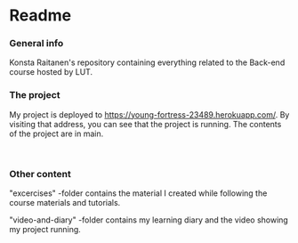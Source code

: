 <h1>Readme</h1>

<h3>General info</h3>

Konsta Raitanen's repository containing everything related to the Back-end course hosted by LUT.
</br>
<h3>The project</h3>

My project is deployed to https://young-fortress-23489.herokuapp.com/. By visiting that address, you can see that the project is running.
The contents of the project are in main.

</br>

<h3>Other content</h3>

"excercises" -folder contains the material I created while following the course materials and tutorials.</br>

"video-and-diary" -folder contains my learning diary and the video showing my project running.

